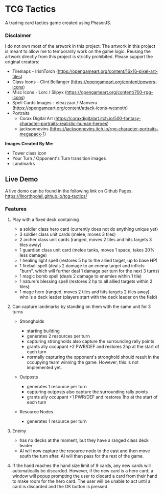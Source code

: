 # TCG Tactics
A trading card tactics game created using PhaserJS. 

### Disclaimer
I do not own most of the artwork in this project. The artwork in this project is meant to allow me to temporarily work on the game logic. Reusing the artwork directly from this project is strictly prohibited. Please support the original creators:

- Tilemaps - IrishTorch (https://opengameart.org/content/16x16-pixel-art-tiles)
- Class Icons - Clint Bellanger (https://opengameart.org/content/powers-icons) 
- Misc Icons - Lorc / Slipyx (https://opengameart.org/content/700-rpg-icons)
- Spell Cards Images - eleazzaar / Manveru (https://opengameart.org/content/attack-icons-wesnoth)
- Portraits 
    - Corax Digital Art (https://coraxdigitalart.itch.io/500-fantasy-character-portraits-realistic-human-heroes)
    - jacksonnevins (https://jacksonnevins.itch.io/rpg-character-portraits-megapack-1)



**Images Created By Me:**
- Tower class icon 
- Your Turn / Opponent's Turn transition images 
- Landmarks



## Live Demo
A live demo can be found in the following link on Github Pages:
https://llnorthpolell.github.io/tcg-tactics/ 

### Features
1. Play with a fixed deck containing
    - a soldier class hero card (currently does not do anything unique yet)
    - 3 soldier class unit cards (melee, moves 3 tiles)
    - 2 archer class unit cards (ranged, moves 2 tiles and hits targets 3 tiles away)
    - 1 guardian class unit card (melee tanks, moves 1 space, takes 20% less damage)
    - 1 healing light spell (restores 5 hp to the allied target, up to base HP)
    - 1 fireball spell (deals 2 damage to an enemy target and inflicts "burn", which will further deal 1 damage per turn for the next 3 turns)
    - 1 magic bomb spell (deals 2 damage to enemies within 1 tile)
    - 1 nature's blessing spell (restores 2 hp to all allied targets within 2 tiles)
    - 1 mage hero (ranged, moves 2 tiles and hits targets 2 tiles away), who is a deck leader (players start with the deck leader on the field)

2. Can capture landmarks by standing on them with the same unit for 3 turns
    - Strongholds 
        - starting building
        - generates 2 resources per turn
        - capturing strongholds also capture the surrounding rally points
        - grants ally occupant +2 PWR/DEF and restores 2hp at the start of each turn
        - normally capturing the opponent's stronghold should result in the occupying team winning the game. However, this is not implemented yet.

    - Outposts
        - generates 1 resource per turn
        - capturing outposts also capture the surrounding rally points
        - grants ally occupant +1 PWR/DEF and restores 1hp at the start of each turn

    - Resource Nodes
        - generates 1 resource per turn
    

3. Enemy 
    - has no decks at the moment, but they have a ranged class deck leader
    - AI will now capture the resource node to the east and then move south the turn after. AI will then pass for the rest of the game.


4. If the hand reaches the hand size limit of 9 cards, any new cards will automatically be discarded. However, if the new card is a hero card,
a window will popup prompting the user to discard a card from their hand to make room for the hero card. The user will be unable to act until
a card is discarded and the OK button is pressed.

